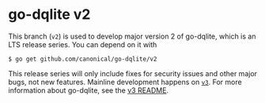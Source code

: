 # go-dqlite v2

This branch (`v2`) is used to develop major version 2 of go-dqlite, which is an
LTS release series. You can depend on it with

```
$ go get github.com/canonical/go-dqlite/v2
```

This release series will only include fixes for security issues and other major
bugs, not new features. Mainline development happens on [`v3`][v3]. For more
information about go-dqlite, see the [v3 README][v3-readme].

[v3]: https://github.com/canonical/go-dqlite/tree/v3
[v3-readme]: https://github.com/canonical/go-dqlite/blob/v3/README.md
